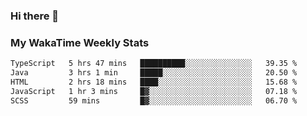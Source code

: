### Hi there 👋

<!--
**royschrauwen/royschrauwen** is a ✨ _special_ ✨ repository because its `README.md` (this file) appears on your GitHub profile.

Here are some ideas to get you started:

- 🔭 I’m currently working on ...
- 🌱 I’m currently learning ...
- 👯 I’m looking to collaborate on ...
- 🤔 I’m looking for help with ...
- 💬 Ask me about ...
- 📫 How to reach me: ...
- 😄 Pronouns: ...
- ⚡ Fun fact: ...
-->


### My WakaTime Weekly Stats
<!--START_SECTION:waka-->

```txt
TypeScript   5 hrs 47 mins   ██████████░░░░░░░░░░░░░░░   39.35 %
Java         3 hrs 1 min     █████░░░░░░░░░░░░░░░░░░░░   20.50 %
HTML         2 hrs 18 mins   ████░░░░░░░░░░░░░░░░░░░░░   15.68 %
JavaScript   1 hr 3 mins     █▓░░░░░░░░░░░░░░░░░░░░░░░   07.18 %
SCSS         59 mins         █▓░░░░░░░░░░░░░░░░░░░░░░░   06.70 %
```

<!--END_SECTION:waka-->
